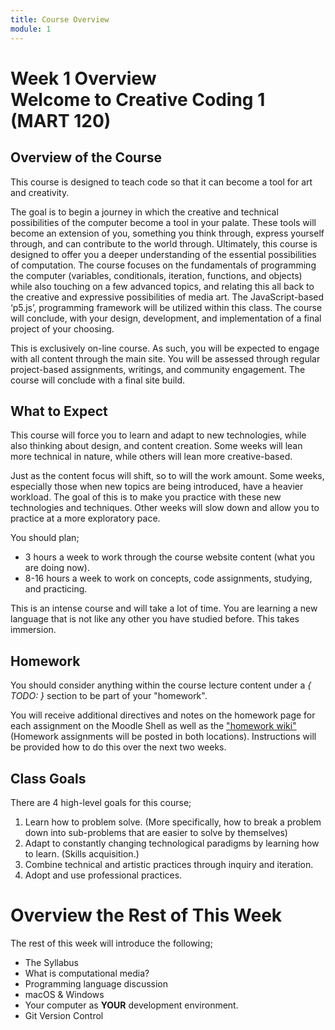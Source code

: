 ```yaml
---
title: Course Overview
module: 1
---
```


# Week 1 Overview <br /> Welcome to Creative Coding 1 (MART 120)

## Overview of the Course

This course is designed to teach code so that it can become a tool for art and creativity.

The goal is to begin a journey in which the creative and technical possibilities of the computer become a tool in your palate. These tools will become an extension of you, something you think through, express yourself through, and can contribute to the world through. Ultimately, this course is designed to offer you a deeper understanding of the essential possibilities of computation. The course focuses on the fundamentals of programming the computer (variables, conditionals, iteration, functions, and objects) while also touching on a few advanced topics, and relating this all back to the creative and expressive possibilities of media art. The JavaScript-based ‘p5.js’, programming framework will be utilized within this class. The course will conclude, with your design, development, and implementation of a final project of your choosing.

This is exclusively on-line course. As such, you will be expected to engage with all content through the main site. You will be assessed through regular project-based assignments, writings, and community engagement. The course will conclude with a final site build.



## What to Expect

This course will force you to learn and adapt to new technologies, while also thinking about design, and content creation. Some weeks will lean more technical in nature, while others will lean more creative-based.

Just as the content focus will shift, so to will the work amount. Some weeks, especially those when new topics are being introduced, have a heavier workload. The goal of this is to make you practice with these new technologies and techniques. Other weeks will slow down and allow you to practice at a more exploratory pace.

You should plan;

- 3 hours a week to work through the course website content (what you are doing now).
- 8-16 hours a week to work on concepts, code assignments, studying, and practicing.

This is an intense course and will take a lot of time. You are learning a new language that is not like any other you have studied before. This takes immersion.


## Homework

You should consider anything within the course lecture content under a *{ TODO: }* section to be part of your "homework".

You will receive additional directives and notes on the homework page for each assignment on the Moodle Shell as well as the ["homework wiki"](https://github.com/Montana-Media-Arts/creative-coding-1/wiki) (Homework assignments will be posted in both locations). Instructions will be provided how to do this over the next two weeks.



## Class Goals

There are 4 high-level goals for this course;

1. Learn how to problem solve. (More specifically, how to break a problem down into sub-problems that are easier to solve by themselves)
2. Adapt to constantly changing technological paradigms by learning how to learn. (Skills acquisition.)
3. Combine technical and artistic practices through inquiry and iteration.
4. Adopt and use professional practices.




# Overview the Rest of This Week

The rest of this week will introduce the following;

- The Syllabus
- What is computational media?
- Programming language discussion
- macOS & Windows
- Your computer as **YOUR** development environment.
- Git Version Control
